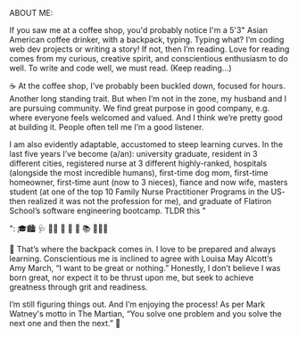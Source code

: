 

ABOUT ME:

If you saw me at a coffee shop, you'd probably notice I'm a 5'3" Asian American coffee drinker, with a backpack, typing. Typing what? I’m coding web dev projects or writing a story! If not, then I’m reading. Love for reading comes from my curious, creative spirit, and conscientious enthusiasm to do well. To write and code well, we must read. (Keep reading...)

☕️ At the coffee shop, I’ve probably been buckled down, focused for hours. Another long standing trait. But when I’m not in the zone, my husband and I are pursuing community. We find great purpose in good company, e.g. where everyone feels welcomed and valued. And I think we’re pretty good at building it. People often tell me I’m a good listener.

I am also evidently adaptable, accustomed to steep learning curves. In the last five years I’ve become (a/an): university graduate, resident in 3 different cities, registered nurse at 3 different highly-ranked, hospitals (alongside the most incredible humans), first-time dog mom, first-time homeowner, first-time aunt (now to 3 nieces), fiance and now wife, masters student (at one of the top 10 Family Nurse Practitioner Programs in the US- then realized it was not the profession for me), and graduate of Flatiron School’s software engineering bootcamp. TLDR this "<p>": 🎓🏙 🩺 🐕‍🦺 🏡 🍼 💍 📚 👩🏻‍💻

🎒 That’s where the backpack comes in. I love to be prepared and always learning. Conscientious me is inclined to agree with Louisa May Alcott’s Amy March, “I want to be great or nothing.” Honestly, I don’t believe I was born great, nor expect it to be thrust upon me, but seek to achieve greatness through grit and readiness.

I’m still figuring things out. And I’m enjoying the process! As per Mark Watney's motto in The Martian, “You solve one problem and you solve the next one and then the next.” 🚀
